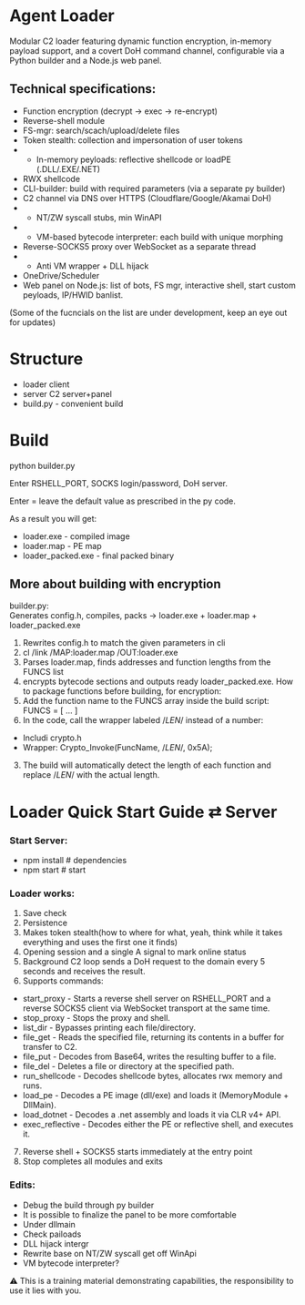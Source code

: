 # Agent Loader

Modular C2 loader featuring dynamic function encryption, in-memory payload support, and a covert DoH command channel, configurable via a Python builder and a Node.js web panel.

## Technical specifications:
+ Function encryption (decrypt → exec → re-encrypt)
+ Reverse-shell module  
+ FS-mgr: search/scach/upload/delete files  
+ Token stealth: collection and impersonation of user tokens  
+ - In-memory peyloads: reflective shellcode or loadPE (.DLL/.EXE/.NET)  
+ RWX shellcode  
+ CLI-builder: build with required parameters (via a separate py builder)
+ C2 channel via DNS over HTTPS (Cloudflare/Google/Akamai DoH)  
+ - NT/ZW syscall stubs, min WinAPI  
+ - VM-based bytecode interpreter: each build with unique morphing  
+ Reverse-SOCKS5 proxy over WebSocket as a separate thread  
+ - Anti VM wrapper + DLL hijack  
+ OneDrive/Scheduler   
+ Web panel on Node.js: list of bots, FS mgr, interactive shell, start custom peyloads, IP/HWID banlist.
  
(Some of the fucncials on the list are under development, keep an eye out for updates)

# Structure
- loader client
- server C2 server+panel
- build.py - convenient build

# Build
   python builder.py
   
   Enter RSHELL_PORT, SOCKS login/password, DoH server.
   
   Enter = leave the default value as prescribed in the py code. 
   
   As a result you will get:
   - loader.exe - compiled image
   - loader.map - PE map
   - loader_packed.exe - final packed binary

## More about building with encryption
builder.py:          
Generates config.h, compiles, packs → loader.exe + loader.map + loader_packed.exe
  1. Rewrites config.h to match the given parameters in cli 
  2. cl /link /MAP:loader.map /OUT:loader.exe 
  3. Parses loader.map, finds addresses and function lengths from the FUNCS list
  4. encrypts bytecode sections and outputs ready loader_packed.exe.
How to package functions before building, for encryption: 
  1. Add the function name to the FUNCS array inside the build script: FUNCS = [ ... ]
  2. In the code, call the wrapper labeled /*LEN*/ instead of a number:
   - Includi crypto.h 
   - Wrapper: Crypto_Invoke(FuncName, /*LEN*/, 0x5A);
  3. The build will automatically detect the length of each function and replace /*LEN*/ with the actual length. 

# Loader Quick Start Guide ⇄ Server
### Start Server: 
- npm install # dependencies
- npm start # start

### Loader works: 
1. Save check
2. Persistence
3. Makes token stealth(how to where for what, yeah, think while it takes everything and uses the first one it finds)
4. Opening session and a single A signal to mark online status
5. Background C2 loop sends a DoH request to the domain every 5 seconds and receives the result.
6. Supports commands:
- start_proxy - Starts a reverse shell server on RSHELL_PORT and a reverse SOCKS5 client via WebSocket transport at the same time.
- stop_proxy - Stops the proxy and shell. 
- list_dir - Bypasses printing each file/directory.
- file_get - Reads the specified file, returning its contents in a buffer for transfer to C2.
- file_put - Decodes from Base64, writes the resulting buffer to a file.
- file_del - Deletes a file or directory at the specified path.
- run_shellcode - Decodes shellcode bytes, allocates rwx memory and runs.
- load_pe - Decodes a PE image (dll/exe) and loads it (MemoryModule + DllMain).
- load_dotnet - Decodes a .net assembly and loads it via CLR v4+ API.
- exec_reflective - Decodes either the PE or reflective shell, and executes it.
7. Reverse shell + SOCKS5 starts immediately at the entry point
8. Stop completes all modules and exits

### Edits:
- Debug the build through py builder
- It is possible to finalize the panel to be more comfortable
- Under dllmain
- Check pailoads
- DLL hijack intergr
- Rewrite base on NT/ZW syscall get off WinApi
- VM bytecode interpreter?

⚠️ This is a training material demonstrating capabilities, the responsibility to use it lies with you.
